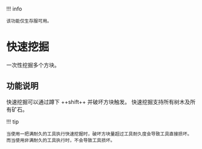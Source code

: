 !!! info

    该功能仅生存服可用。

# 快速挖掘

一次性挖掘多个方块。

## 功能说明

快速挖掘可以通过蹲下 ++shift++ 并破坏方块触发。
快速挖掘支持所有树木及所有矿石。

!!! tip

    当使用一把满耐久的工具执行快速挖掘时，破坏方块量超过工具耐久度会导致工具直接损坏。  
    而当使用非满耐久的工具执行时，不会导致工具损坏。
